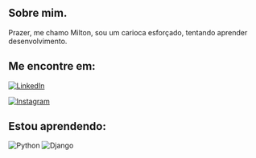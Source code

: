 ## Sobre mim.

Prazer, me chamo Milton, sou um carioca esforçado, tentando aprender desenvolvimento.

## Me encontre em:

[![LinkedIn](https://img.shields.io/badge/LinkedIn-0077B5?style=for-the-badge&logo=linkedin&logoColor=white)](https://www.linkedin.com/in/immiltonjunior/)

[![Instagram](https://img.shields.io/badge/-Instagram-%23E4405F?style=for-the-badge&logo=instagram&logoColor=white)](https://www.instagram.com/immiltonjunior/)

## Estou aprendendo:

![Python](https://img.shields.io/badge/python-3670A0?style=for-the-badge&logo=python&logoColor=ffdd54)
![Django](https://img.shields.io/badge/django-%23092E20.svg?style=for-the-badge&logo=django&logoColor=white)